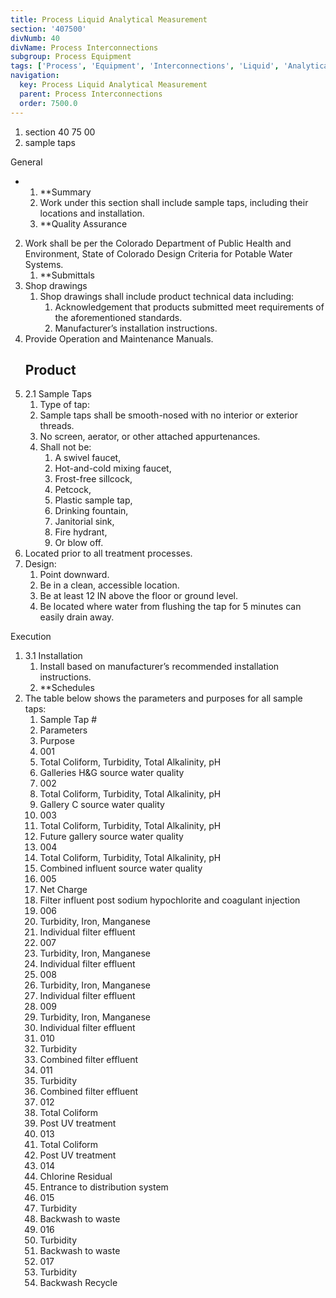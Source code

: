 ```yaml
---
title: Process Liquid Analytical Measurement
section: '407500'
divNumb: 40
divName: Process Interconnections
subgroup: Process Equipment
tags: ['Process', 'Equipment', 'Interconnections', 'Liquid', 'Analytical', 'Measurement']
navigation:
  key: Process Liquid Analytical Measurement
  parent: Process Interconnections
  order: 7500.0
---
```


   1. section 40 75 00
   1. sample taps

General

* 
	1. **Summary
   1. Work under this section shall include sample taps, including their locations and installation. 
	1. **Quality Assurance
2. Work shall be per the Colorado Department of Public Health and Environment, State of Colorado Design Criteria for Potable Water Systems. 
	1. **Submittals
3. Shop drawings
	1. Shop drawings shall include product technical data including:
		1. Acknowledgement that products submitted meet requirements of the aforementioned standards.
		2. Manufacturer’s installation instructions.
4. Provide Operation and Maintenance Manuals.
   ## Product
1. 2.1 Sample Taps
   1. Type of tap:
	1. Sample taps shall be smooth-nosed with no interior or exterior threads.
	2. No screen, aerator, or other attached appurtenances. 
	3. Shall not be:
		1. A swivel faucet,
		2. Hot-and-cold mixing faucet,
		3. Frost-free sillcock,
		4. Petcock, 
		5. Plastic sample tap,
		6. Drinking fountain, 
		7. Janitorial sink,
		8. Fire hydrant,
		9. Or blow off.
2. Located prior to all treatment processes.
3. Design:
	1. Point downward.
	2. Be in a clean, accessible location.
	3. Be at least 12 IN above the floor or ground level. 
	4. Be located where water from flushing the tap for 5 minutes can easily drain away.

Execution
1. 3.1 Installation
   1. Install based on manufacturer’s recommended installation instructions. 
	1. **Schedules
2. The table below shows the parameters and purposes for all sample taps:
      1. Sample Tap #
   1. Parameters
   1. Purpose
   1. 001
   1. Total Coliform, Turbidity, Total Alkalinity, pH
   1. Galleries H&G source water quality
   1. 002
   1. Total Coliform, Turbidity, Total Alkalinity, pH
   1. Gallery C source water quality
   1. 003
   1. Total Coliform, Turbidity, Total Alkalinity, pH
   1. Future gallery source water quality
   1. 004
   1. Total Coliform, Turbidity, Total Alkalinity, pH
   1. Combined influent source water quality
   1. 005
   1. Net Charge
   1. Filter influent post sodium hypochlorite and coagulant injection
   1. 006
   1. Turbidity, Iron, Manganese
   1. Individual filter effluent
   1. 007
   1. Turbidity, Iron, Manganese
   1. Individual filter effluent
   1. 008
    1. Turbidity, Iron, Manganese
   1. Individual filter effluent
   1. 009
   1. Turbidity, Iron, Manganese
   1. Individual filter effluent
   1. 010
   1. Turbidity
   1. Combined filter effluent
   1. 011
   1. Turbidity
   1. Combined filter effluent
   1. 012
   1. Total Coliform
   1. Post UV treatment
   1. 013
   1. Total Coliform
   1. Post UV treatment
   1. 014
   1. Chlorine Residual
   1. Entrance to distribution system
   1. 015
   1. Turbidity
   1. Backwash to waste
   1. 016
   1. Turbidity
   1. Backwash to waste
   1. 017
   1. Turbidity
   1. Backwash Recycle

